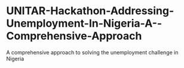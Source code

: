 # UNITAR-Hackathon-Addressing-Unemployment-In-Nigeria-A--Comprehensive-Approach
A comprehensive approach to solving the unemployment challenge in Nigeria
